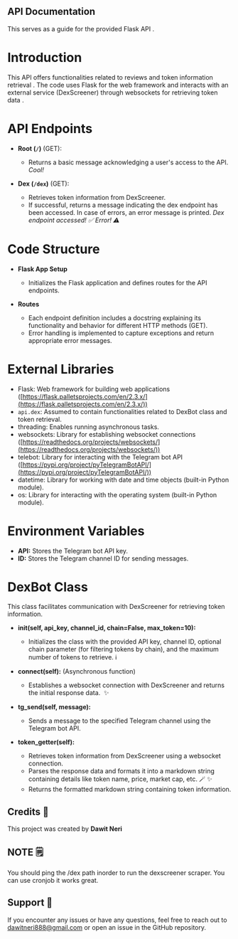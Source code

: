 ## API Documentation 

This serves as a guide for the provided Flask API .

# **Introduction**

This API offers functionalities related to reviews and token information retrieval . The code uses Flask for the web framework and interacts with an external service (DexScreener) through websockets for retrieving token data .

# **API Endpoints**

* **Root (`/`)** (GET):
    * Returns a basic message acknowledging a user's access to the API.    *Cool!* 

* **Dex (`/dex`)** (GET):
    * Retrieves token information from DexScreener. 
    * If successful, returns a message indicating the dex endpoint has been accessed. In case of errors, an error message is printed.  *Dex endpoint accessed! ✅*  *Error! ⚠️*

# **Code Structure**

* **Flask App Setup**
    * Initializes the Flask application and defines routes for the API endpoints. 

* **Routes**
    * Each endpoint definition includes a docstring explaining its functionality and behavior for different HTTP methods (GET). 
    * Error handling is implemented to capture exceptions and return appropriate error messages.   

# **External Libraries**

* Flask: Web framework for building web applications ([https://flask.palletsprojects.com/en/2.3.x/](https://flask.palletsprojects.com/en/2.3.x/)) 
* `api.dex`: Assumed to contain functionalities related to DexBot class and token retrieval.   
* threading: Enables running asynchronous tasks.  
* websockets: Library for establishing websocket connections ([https://readthedocs.org/projects/websockets/](https://readthedocs.org/projects/websockets/)) ️
* telebot: Library for interacting with the Telegram bot API ([https://pypi.org/project/pyTelegramBotAPI/](https://pypi.org/project/pyTelegramBotAPI/))  
* datetime: Library for working with date and time objects (built-in Python module).  ️
* os: Library for interacting with the operating system (built-in Python module).  ️

# **Environment Variables**

* **API:** Stores the Telegram bot API key.  
* **ID:** Stores the Telegram channel ID for sending messages.  

# **DexBot Class**

This class facilitates communication with DexScreener for retrieving token information. 

* **__init__(self, api_key, channel_id, chain=False, max_token=10):**
    * Initializes the class with the provided API key, channel ID, optional chain parameter (for filtering tokens by chain), and the maximum number of tokens to retrieve.   ℹ️

* **connect(self):** (Asynchronous function)
    * Establishes a websocket connection with DexScreener and returns the initial response data.  ️ ✨

* **tg_send(self, message):**
    * Sends a message to the specified Telegram channel using the Telegram bot API.   

* **token_getter(self):**
    * Retrieves token information from DexScreener using a websocket connection.
    * Parses the response data and formats it into a markdown string containing details like token name, price, market cap, etc.  🪄 ✨
    * Returns the formatted markdown string containing token information.  


## Credits 🙌

This project was created by **Dawit Neri**

## NOTE 🗒

You should ping the /dex path inorder to run the dexscreener scraper. You can use cronjob it works great.

## Support 💬

If you encounter any issues or have any questions, feel free to reach out to dawitneri888@gmail.com or open an issue in the GitHub repository.  

  
